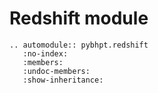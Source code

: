# Redshift module

```{eval-rst}
.. automodule:: pybhpt.redshift
   :no-index:
   :members:
   :undoc-members:
   :show-inheritance:
```
